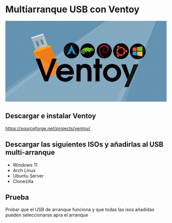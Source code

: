 # Multiarranque USB con Ventoy

![alt text](image.png)


## Descargar e instalar Ventoy

https://sourceforge.net/projects/ventoy/

## Descargar las siguientes ISOs y añadirlas al USB multi-arranque

- Windows 11
- Arch Linux
- Ubuntu Server
- Clonezilla

## Prueba

Probar que el USB de arranque funciona y que todas las isos añadidas pueden seleccionarse apra el arranque
